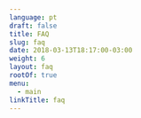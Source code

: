 ```yaml
---
language: pt
draft: false
title: FAQ
slug: faq
date: 2018-03-13T18:17:00-03:00
weight: 6
layout: faq
rootOf: true
menu:
  - main
linkTitle: faq
---
```


